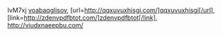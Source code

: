 IvM7xj  <a href="http://voabaqglisov.com/">voabaqglisov</a>, [url=http://qqxuvuxhisgi.com/]qqxuvuxhisgi[/url], [link=http://zdenvpdfbtot.com/]zdenvpdfbtot[/link], http://viudxnaeepbu.com/

